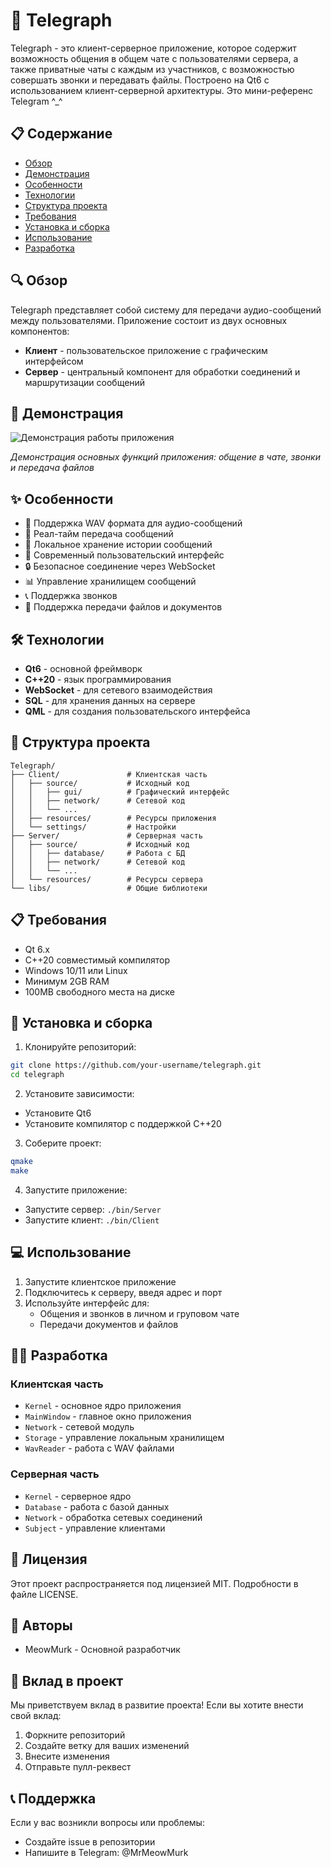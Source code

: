 # 🚀 Telegraph

Telegraph - это клиент-серверное приложение, которое содержит возможность общения в общем чате с пользователями сервера, а также приватные чаты с каждым из участников, с возможностью совершать звонки и передавать файлы. Построено на Qt6 с использованием клиент-серверной архитектуры. Это мини-референс Telegram ^_^

## 📋 Содержание
- [Обзор](#обзор)
- [Демонстрация](#демонстрация)
- [Особенности](#особенности)
- [Технологии](#технологии)
- [Структура проекта](#структура-проекта)
- [Требования](#требования)
- [Установка и сборка](#установка-и-сборка)
- [Использование](#использование)
- [Разработка](#разработка)

## 🔍 Обзор

Telegraph представляет собой систему для передачи аудио-сообщений между пользователями. Приложение состоит из двух основных компонентов:
- **Клиент** - пользовательское приложение с графическим интерфейсом
- **Сервер** - центральный компонент для обработки соединений и маршрутизации сообщений

## 🎥 Демонстрация

![Демонстрация работы приложения](demo.gif)

*Демонстрация основных функций приложения: общение в чате, звонки и передача файлов*

## ✨ Особенности

- 🎵 Поддержка WAV формата для аудио-сообщений
- 🔄 Реал-тайм передача сообщений
- 💾 Локальное хранение истории сообщений
- 🎨 Современный пользовательский интерфейс
- 🔒 Безопасное соединение через WebSocket
- 📊 Управление хранилищем сообщений
- 📞 Поддержка звонков
- 📁 Поддержка передачи файлов и документов

## 🛠 Технологии

- **Qt6** - основной фреймворк
- **C++20** - язык программирования
- **WebSocket** - для сетевого взаимодействия
- **SQL** - для хранения данных на сервере
- **QML** - для создания пользовательского интерфейса

## 📁 Структура проекта

```
Telegraph/
├── Client/               # Клиентская часть
│   ├── source/           # Исходный код
│   │   ├── gui/          # Графический интерфейс
│   │   ├── network/      # Сетевой код
│   │   └── ...
│   ├── resources/        # Ресурсы приложения
│   └── settings/         # Настройки
├── Server/               # Серверная часть
│   ├── source/           # Исходный код
│   │   ├── database/     # Работа с БД
│   │   ├── network/      # Сетевой код
│   │   └── ...
│   └── resources/        # Ресурсы сервера
└── libs/                 # Общие библиотеки
```

## 📋 Требования

- Qt 6.x
- C++20 совместимый компилятор
- Windows 10/11 или Linux
- Минимум 2GB RAM
- 100MB свободного места на диске

## 🚀 Установка и сборка

1. Клонируйте репозиторий:
```bash
git clone https://github.com/your-username/telegraph.git
cd telegraph
```

2. Установите зависимости:
- Установите Qt6
- Установите компилятор с поддержкой C++20

3. Соберите проект:
```bash
qmake
make
```

4. Запустите приложение:
- Запустите сервер: `./bin/Server`
- Запустите клиент: `./bin/Client`

## 💻 Использование

1. Запустите клиентское приложение
2. Подключитесь к серверу, введя адрес и порт
3. Используйте интерфейс для:
   - Общения и звонков в личном и груповом чате
   - Передачи документов и файлов

## 👩‍💻 Разработка

### Клиентская часть
- `Kernel` - основное ядро приложения
- `MainWindow` - главное окно приложения
- `Network` - сетевой модуль
- `Storage` - управление локальным хранилищем
- `WavReader` - работа с WAV файлами

### Серверная часть
- `Kernel` - серверное ядро
- `Database` - работа с базой данных
- `Network` - обработка сетевых соединений
- `Subject` - управление клиентами

## 📝 Лицензия

Этот проект распространяется под лицензией MIT. Подробности в файле LICENSE.

## 👥 Авторы

- MeowMurk - Основной разработчик

## 🤝 Вклад в проект

Мы приветствуем вклад в развитие проекта! Если вы хотите внести свой вклад:
1. Форкните репозиторий
2. Создайте ветку для ваших изменений
3. Внесите изменения
4. Отправьте пулл-реквест

## 📞 Поддержка

Если у вас возникли вопросы или проблемы:
- Создайте issue в репозитории
- Напишите в Telegram: @MrMeowMurk 